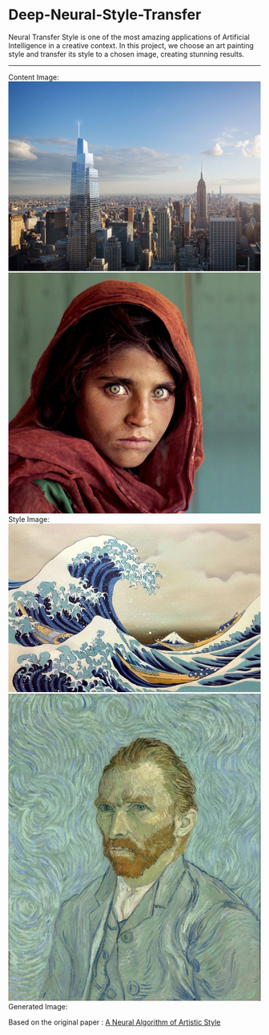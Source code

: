 # Deep-Neural-Style-Transfer
Neural Transfer Style is one of the most amazing applications of Artificial Intelligence in a creative context. In this project, we choose an art painting style and transfer its style to a chosen image, creating stunning results.

---

Content Image:
![City](https://github.com/devrajPriyadarshi/Deep-Neural-Style-Transfer/blob/main/Content/city0.jpg)
![People](https://github.com/devrajPriyadarshi/Deep-Neural-Style-Transfer/blob/main/Content/people2.jpg)
Style Image:
![Waves](https://github.com/devrajPriyadarshi/Deep-Neural-Style-Transfer/blob/main/Style/0.jpg)
![Portrait](https://github.com/devrajPriyadarshi/Deep-Neural-Style-Transfer/blob/main/Style/1.jpg)
Generated Image:

Based on the original paper : [A Neural Algorithm of Artistic Style](https://arxiv.org/abs/1508.06576)
